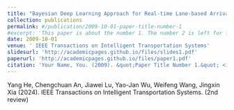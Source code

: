 ```yaml
---
title: "Bayesian Deep Learning Approach for Real-time Lane-based Arrival Curve Reconstruction using License Plate Recognition Data."
collection: publications
permalink: #/publication/2009-10-01-paper-title-number-1
#excerpt: 'This paper is about the number 1. The number 2 is left for future work.'
date: 2009-10-01
venue: ' IEEE Transactions on Intelligent Transportation Systems'
slidesurl: 'http://academicpages.github.io/files/slides1.pdf'
paperurl: 'http://academicpages.github.io/files/paper1.pdf'
citation: 'Your Name, You. (2009). &quot;Paper Title Number 1.&quot; <i>Journal 1</i>. 1(1).'
---
```




Yang He, Chengchuan An, Jiawei Lu, Yao-Jan Wu, Weifeng Wang, Jingxin Xia (2024).  IEEE Transactions on Intelligent Transportation Systems. (2nd review)
